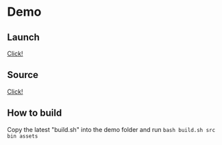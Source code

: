 # Demo
## Launch
[Click!](https://nift4.github.io/ShelfHTM/demo/bin/index.html)
## Source
[Click!](https://github.com/nift4/ShelfHTM/tree/gh-pages/demo/)
## How to build
Copy the latest "build.sh" into the demo folder and run `bash build.sh src bin assets`
